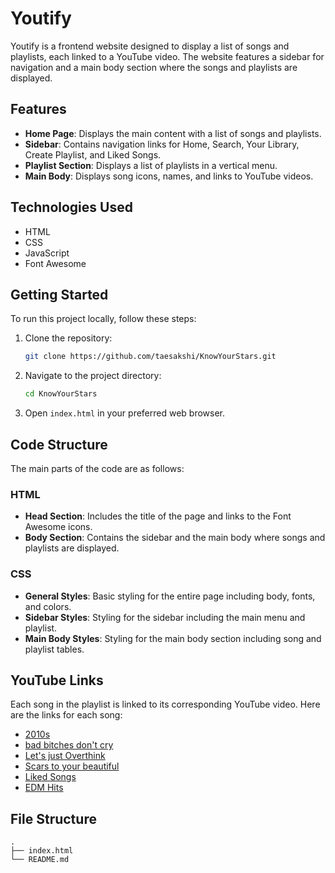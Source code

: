 # Youtify

Youtify is a frontend website designed to display a list of songs and playlists, each linked to a YouTube video. The website features a sidebar for navigation and a main body section where the songs and playlists are displayed.

## Features

- **Home Page**: Displays the main content with a list of songs and playlists.
- **Sidebar**: Contains navigation links for Home, Search, Your Library, Create Playlist, and Liked Songs.
- **Playlist Section**: Displays a list of playlists in a vertical menu.
- **Main Body**: Displays song icons, names, and links to YouTube videos.

## Technologies Used

- HTML
- CSS
- JavaScript
- Font Awesome

## Getting Started

To run this project locally, follow these steps:

1. Clone the repository:
    ```bash
    git clone https://github.com/taesakshi/KnowYourStars.git
    ```
2. Navigate to the project directory:
    ```bash
    cd KnowYourStars
    ```
3. Open `index.html` in your preferred web browser.

## Code Structure

The main parts of the code are as follows:

### HTML

- **Head Section**: Includes the title of the page and links to the Font Awesome icons.
- **Body Section**: Contains the sidebar and the main body where songs and playlists are displayed.

### CSS

- **General Styles**: Basic styling for the entire page including body, fonts, and colors.
- **Sidebar Styles**: Styling for the sidebar including the main menu and playlist.
- **Main Body Styles**: Styling for the main body section including song and playlist tables.

## YouTube Links

Each song in the playlist is linked to its corresponding YouTube video. Here are the links for each song:

- [2010s](https://youtu.be/WgTMeICssXY)
- [bad bitches don't cry](https://youtu.be/7KPyunRIjr0)
- [Let's just Overthink](https://youtu.be/nNLHnrwqhic)
- [Scars to your beautiful](https://youtu.be/59ZwdNy_d5w)
- [Liked Songs](https://youtu.be/7m4_gcNwbaE)
- [EDM Hits](https://youtu.be/6bCEKmfoMd8)

## File Structure

```plaintext
.
├── index.html
└── README.md
